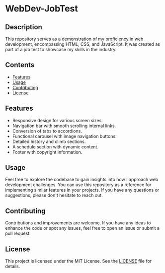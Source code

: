 # WebDev-JobTest

## Description

This repository serves as a demonstration of my proficiency in web development, encompassing HTML, CSS, and JavaScript. It was created as part of a job test to showcase my skills in the industry. 

## Contents

- [Features](#features)
- [Usage](#usage)
- [Contributing](#contributing)
- [License](#license)

## Features

- Responsive design for various screen sizes.
- Navigation bar with smooth scrolling internal links.
- Conversion of tabs to accordions.
- Functional carousel with image navigation buttons.
- Detailed history and climb sections.
- A schedule section with dynamic content.
- Footer with copyright information.

## Usage

Feel free to explore the codebase to gain insights into how I approach web development challenges. You can use this repository as a reference for implementing similar features in your projects. If you have any questions or suggestions, please don't hesitate to reach out.

## Contributing

Contributions and improvements are welcome. If you have any ideas to enhance the code or spot any issues, feel free to open an issue or submit a pull request.

## License

This project is licensed under the MIT License. See the [LICENSE](LICENSE) file for details.

